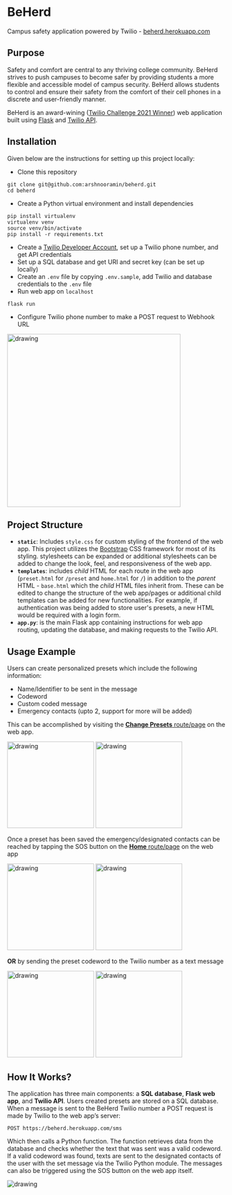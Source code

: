 # BeHerd

Campus safety application powered by Twilio - [beherd.herokuapp.com](https://beherd.herokuapp.com/)

## Purpose
Safety and comfort are central to any thriving college community. BeHerd strives to push campuses to become safer by providing students a more flexible and accessible model of campus security. BeHerd allows students to control and ensure their safety from the comfort of their cell phones in a discrete and user-friendly manner.

BeHerd is an award-wining ([Twilio Challenge 2021 Winner](http://management.blogs.bucknell.edu/2021/04/19/twilio-challenge-winners/)) web application built using [Flask](https://flask.palletsprojects.com/en/2.1.x/) and [Twilio API](https://www.twilio.com/).

## Installation
Given below are the instructions for setting up this project locally:
* Clone this repository
```
git clone git@github.com:arshnooramin/beherd.git
cd beherd
```
* Create a Python virtual environment and install dependencies
```
pip install virtualenv
virtualenv venv
source venv/bin/activate
pip install -r requirements.txt
```
* Create a [Twilio Developer Account](https://www.twilio.com/try-twilio), set up a Twilio phone number, and get API credentials
* Set up a SQL database and get URI and secret key (can be set up locally)
* Create an `.env` file by copying `.env.sample`, add Twilio and database credentials to the `.env` file
* Run web app on `localhost`
```
flask run
```
* Configure Twilio phone number to make a POST request to Webhook URL
<img src="https://twilio-cms-prod.s3.amazonaws.com/images/configure-webhook_RJaWU8n.width-800.png" alt="drawing" width="400"/>

## Project Structure
* **`static`**: Includes `style.css` for custom styling of the frontend of the web app. This project utilizes the [Bootstrap](https://getbootstrap.com/) CSS framework for most of its styling. stylesheets can be expanded or additional stylesheets can be added to change the look, feel, and responsiveness of the web app.
* **`templates`**: includes *child* HTML for each route in the web app (`preset.html` for `/preset` and `home.html` for `/`) in addition to the *parent* HTML - `base.html` which the *child* HTML files inherit from. These can be edited to change the structure of the web app/pages or additional child templates can be added for new functionalities. For example, if authentication was being added to store user's presets, a new HTML would be required with a login form.
* **`app.py`**: is the main Flask app containing instructions for web app routing, updating the database, and making requests to the Twilio API.

## Usage Example
Users can create personalized presets which include the following information:
   * Name/Identifier to be sent in the message
   * Codeword
   * Custom coded message
   * Emergency contacts (upto 2, support for more will be added)

This can be accomplished by visiting the [**Change Presets** route/page](https://beherd.herokuapp.com/preset) on the web app.

<img src="https://user-images.githubusercontent.com/38775985/165001173-9f33abd8-f67f-48be-821d-78cd7cd0d874.png" alt="drawing" width="200"/> <img src="https://user-images.githubusercontent.com/38775985/165001162-a8873e5d-9601-4065-88ba-ab9db1e768b3.png" alt="drawing" width="200"/>

Once a preset has been saved the emergency/designated contacts can be reached by tapping the SOS button on the [**Home** route/page](https://beherd.herokuapp.com/) on the web app

<img src="https://user-images.githubusercontent.com/38775985/165001178-7de208ae-5282-4181-bde1-e52db38b56d9.png" alt="drawing" width="200"/> <img src="https://user-images.githubusercontent.com/38775985/164998767-62369344-2747-4072-835d-3d5f301dc2dd.png" alt="drawing" width="200"/>

**OR** by sending the preset codeword to the Twilio number as a text message

<img src="https://user-images.githubusercontent.com/38775985/165001167-3112cf38-42e8-405a-977a-fada02ae485f.png" alt="drawing" width="200"/> <img src="https://user-images.githubusercontent.com/38775985/164998767-62369344-2747-4072-835d-3d5f301dc2dd.png" alt="drawing" width="200"/>

## How It Works?
The application has three main components: a **SQL database**, **Flask web app**, and **Twilio API**. Users created presets are stored on a SQL database. When a message is sent to the BeHerd Twilio number a POST request is made by Twilio to the web app’s server:
```
POST https://beherd.herokuapp.com/sms
```
Which then calls a Python function. The function retrieves data from the database and checks whether the text that was sent was a valid codeword. If a valid codeword was found, texts are sent to the designated contacts of the user with the set message via the Twilio Python module. The messages can also be triggered using the SOS button on the web app itself.

<img src="https://user-images.githubusercontent.com/38775985/165004942-16a8733a-6239-4d81-bfaa-56e402d57e04.png" alt="drawing"/>

